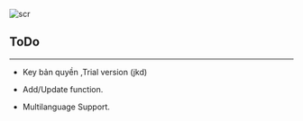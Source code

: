 
![scr](https://user-images.githubusercontent.com/15611134/46222640-30af7900-c37b-11e8-87d8-e37bfab8fea3.PNG)
## ToDo
---

* Key bản quyền ,Trial version (jkd)

*  Add/Update function.

*  Multilanguage Support.


